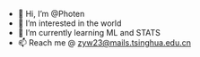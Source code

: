 - 👋 Hi, I’m @Photen
- 👀 I’m interested in the world
- 🌱 I’m currently learning ML and STATS
- 📫 Reach me @ zyw23@mails.tsinghua.edu.cn

<!---
Photen/Photen is a ✨ special ✨ repository because its `README.md` (this file) appears on your GitHub profile.
You can click the Preview link to take a look at your changes.
--->
